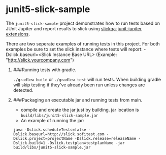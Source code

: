 # junit5-slick-sample

The `junit5-slick-sample` project demonstrates how to run tests based on JUnit
Jupiter and report results to slick using [slickqa-junit-jupiter extensions].  

[slickqa-junit-jupiter extensions]: https://github.com/slickqa/slickqa-junit-jupiter

There are two seperate examples of running tests in this project.  For both examples be sure to set the slick instance where tests will report: -Dslick.baseurl=\<Slick Instance Base URL> 
(Example: "http://slick.yourcompany.com")


1.  ###Running tests with gradle.  
    
    `./gradlew build` or `./gradlew test` will run tests. When building gradle will skip testing if they've already been run unless changes are detected.
2.  ###Packaging an executable jar and running tests from main.  
    - compile and create the jar just by building.  jar location is `build/libs/junit5-slick-sample.jar`
    - An example of running the jar: 
    
    ```java -Dslick.scheduleTests=false -Dslick.baseurl=http://slick.sofitest.com -Dslick.project=projectName -Dslick.release=releaseName -Dslick.build=1 -Dslick.testplan=testplanName -jar build/libs/junit5-slick-sample.jar```
